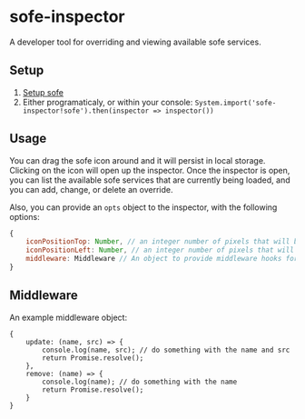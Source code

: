# sofe-inspector
A developer tool for overriding and viewing available sofe services.

## Setup
1. [Setup sofe](https://github.com/CanopyTax/sofe)
2. Either programaticaly, or within your console: `System.import('sofe-inspector!sofe').then(inspector => inspector())`

## Usage
You can drag the sofe icon around and it will persist in local storage. Clicking on the icon will open up the inspector.
Once the inspector is open, you can list the available sofe services that are currently being loaded, and you can add, change,
or delete an override.

Also, you can provide an `opts` object to the inspector, with the following options:
```js
{
	iconPositionTop: Number, // an integer number of pixels that will be used for the default top position (before dragging occurs)
	iconPositionLeft: Number, // an integer number of pixels that will be used for the default left position (before dragging occurs)
	middleware: Middleware // An object to provide middleware hooks for defining service overrides.
}
```

## Middleware
An example middleware object:
```
{
	update: (name, src) => {
		console.log(name, src); // do something with the name and src
		return Promise.resolve();
	},
	remove: (name) => {
		console.log(name); // do something with the name
		return Promise.resolve();
	}
}
```
